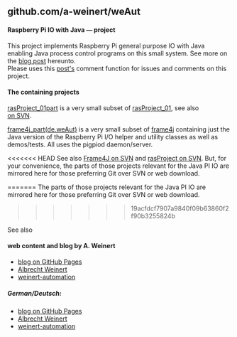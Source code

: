 ## github.com/a-weinert/weAut

#### Raspberry Pi IO with Java &mdash; project

This project implements Raspberry Pi general purpose IO with Java enabling
Java process control programs on this small system. See more on the
[blog post](https://a-weinert.github.io/posts/2019/05/raspiGPIOjava.html "blog post on Raspberry Pi IO with Java")
hereunto.<br />
Please uses this
[post's](https://a-weinert.github.io/posts/2019/05/raspiGPIOjava.html "blog post on Raspberry Pi IO with Java")
comment function for issues and comments on this project.

#### The containing projects 

[rasProject_01part](https://github.com/a-weinert/weAut/tree/master/rasProject_01part)
is a very small subset of 
[rasProject_01](https://a-weinert.de/pub/raspberry4remoteServices.pdf "Raspberry for remote services"),
see also  
[on SVN](https://weinert-automation.de/svn/rasProject_01/ "use guest:guest").

[frame4j_part(de.weAut)](https://github.com/a-weinert/weAut/tree/master/frame4j_part/de/weAut)
is a very small subset of [frame4j](https://frame4j.de "a Java framework")
containing just the Java version of the Raspberry Pi I/O helper and 
utility classes as well as demos/tests. All uses the pigpiod daemon/server.

<<<<<<< HEAD
See also
[Frame4J on SVN](https://weinert-automation.de/svn/frame4j/ "use guest:guest")
and
[rasProject on SVN](https://weinert-automation.de/svn/rasProject_01/ "use guest:guest").
But, for your convenience, the parts of those projects relevant for the Java
PI IO are mirrored here for those preferring Git over SVN or web download.<br />

=======
The parts of those projects relevant for the Java PI IO are mirrored here 
for those preferring Git over SVN or web download.
&nbsp; <br />
>>>>>>> 19acfdcf7907a9840f09b63860f2f90b3255824b

See also 

#### web content and blog by A. Weinert
+ [blog on GitHub Pages](https://a-weinert.github.io/index.html "blog startet April 2019")
+ [Albrecht Weinert](https://a-weinert.de/index_en.html "Albrecht's web site")
+ [weinert-automation](https://weinert-automation.de/index_en.html "development service consulting")

##### German/Deutsch:
- [blog on GitHub Pages](https://a-weinert.github.io/index_de.html "blog seit April 2019")
- [Albrecht Weinert](https://a-weinert.de/index.html "Albrecht Weinerts Web-Bereich")
- [weinert-automation](https://weinert-automation.de/index.html "Entwicklung Service Beratung")

